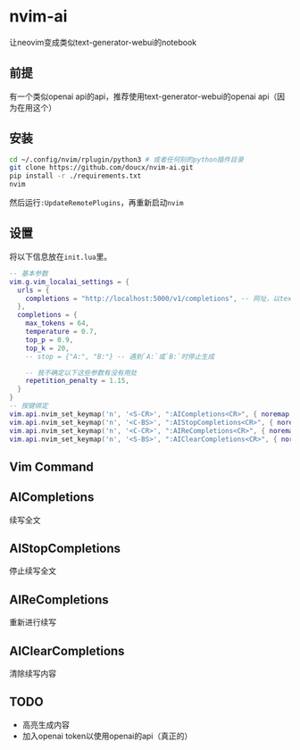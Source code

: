 # nvim-ai
让neovim变成类似text-generator-webui的notebook

## 前提
有一个类似openai api的api，推荐使用text-generator-webui的openai api（因为在用这个）

## 安装
```bash
cd ~/.config/nvim/rplugin/python3 # 或者任何别的python插件目录
git clone https://github.com/doucx/nvim-ai.git
pip install -r ./requirements.txt
nvim
```
然后运行`:UpdateRemotePlugins`，再重新启动`nvim`

## 设置
将以下信息放在`init.lua`里。
```lua
-- 基本参数
vim.g.vim_localai_settings = {
  urls = {
    completions = "http://localhost:5000/v1/completions", -- 网址，以text-generator-webui提供的openai api为例
  },
  completions = {
    max_tokens = 64,
    temperature = 0.7,
    top_p = 0.9,
    top_k = 20,
    -- stop = {"A:", "B:"} -- 遇到`A:`或`B:`时停止生成

    -- 我不确定以下这些参数有没有用处
    repetition_penalty = 1.15,
  }
}
-- 按键绑定
vim.api.nvim_set_keymap('n', '<S-CR>', ":AICompletions<CR>", { noremap = true, silent = false })
vim.api.nvim_set_keymap('n', '<C-BS>', ":AIStopCompletions<CR>", { noremap = true, silent = false })
vim.api.nvim_set_keymap('n', '<C-CR>', ":AIReCompletions<CR>", { noremap = true, silent = false })
vim.api.nvim_set_keymap('n', '<S-BS>', ":AIClearCompletions<CR>", { noremap = true, silent = false })
```

## Vim Command
## AICompletions
续写全文
## AIStopCompletions
停止续写全文
## AIReCompletions
重新进行续写
## AIClearCompletions
清除续写内容

## TODO
- 高亮生成内容
- 加入openai token以使用openai的api（真正的）
